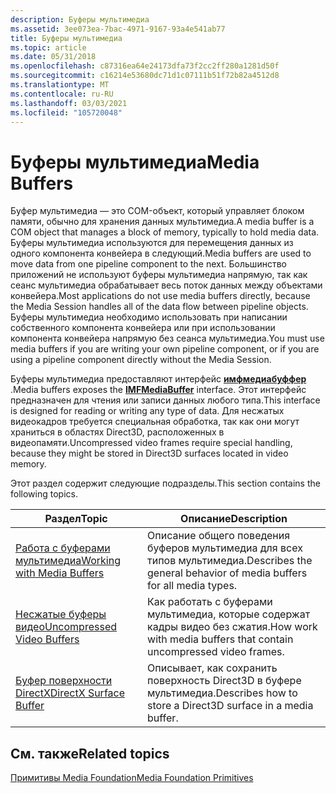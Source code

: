 ```yaml
---
description: Буферы мультимедиа
ms.assetid: 3ee073ea-7bac-4971-9167-93a4e541ab77
title: Буферы мультимедиа
ms.topic: article
ms.date: 05/31/2018
ms.openlocfilehash: c87316ea64e24173dfa73f2cc2ff280a1281d50f
ms.sourcegitcommit: c16214e53680dc71d1c07111b51f72b82a4512d8
ms.translationtype: MT
ms.contentlocale: ru-RU
ms.lasthandoff: 03/03/2021
ms.locfileid: "105720048"
---
```

# <a name="media-buffers"></a><span data-ttu-id="858d4-103">Буферы мультимедиа</span><span class="sxs-lookup"><span data-stu-id="858d4-103">Media Buffers</span></span>

<span data-ttu-id="858d4-104">Буфер мультимедиа — это COM-объект, который управляет блоком памяти, обычно для хранения данных мультимедиа.</span><span class="sxs-lookup"><span data-stu-id="858d4-104">A media buffer is a COM object that manages a block of memory, typically to hold media data.</span></span> <span data-ttu-id="858d4-105">Буферы мультимедиа используются для перемещения данных из одного компонента конвейера в следующий.</span><span class="sxs-lookup"><span data-stu-id="858d4-105">Media buffers are used to move data from one pipeline component to the next.</span></span> <span data-ttu-id="858d4-106">Большинство приложений не используют буферы мультимедиа напрямую, так как сеанс мультимедиа обрабатывает весь поток данных между объектами конвейера.</span><span class="sxs-lookup"><span data-stu-id="858d4-106">Most applications do not use media buffers directly, because the Media Session handles all of the data flow between pipeline objects.</span></span> <span data-ttu-id="858d4-107">Буферы мультимедиа необходимо использовать при написании собственного компонента конвейера или при использовании компонента конвейера напрямую без сеанса мультимедиа.</span><span class="sxs-lookup"><span data-stu-id="858d4-107">You must use media buffers if you are writing your own pipeline component, or if you are using a pipeline component directly without the Media Session.</span></span>

<span data-ttu-id="858d4-108">Буферы мультимедиа предоставляют интерфейс [**имфмедиабуффер**](/windows/desktop/api/mfobjects/nn-mfobjects-imfmediabuffer) .</span><span class="sxs-lookup"><span data-stu-id="858d4-108">Media buffers exposes the [**IMFMediaBuffer**](/windows/desktop/api/mfobjects/nn-mfobjects-imfmediabuffer) interface.</span></span> <span data-ttu-id="858d4-109">Этот интерфейс предназначен для чтения или записи данных любого типа.</span><span class="sxs-lookup"><span data-stu-id="858d4-109">This interface is designed for reading or writing any type of data.</span></span> <span data-ttu-id="858d4-110">Для несжатых видеокадров требуется специальная обработка, так как они могут храниться в областях Direct3D, расположенных в видеопамяти.</span><span class="sxs-lookup"><span data-stu-id="858d4-110">Uncompressed video frames require special handling, because they might be stored in Direct3D surfaces located in video memory.</span></span>

<span data-ttu-id="858d4-111">Этот раздел содержит следующие подразделы.</span><span class="sxs-lookup"><span data-stu-id="858d4-111">This section contains the following topics.</span></span>



| <span data-ttu-id="858d4-112">Раздел</span><span class="sxs-lookup"><span data-stu-id="858d4-112">Topic</span></span>                                                        | <span data-ttu-id="858d4-113">Описание</span><span class="sxs-lookup"><span data-stu-id="858d4-113">Description</span></span>                                                          |
|--------------------------------------------------------------|----------------------------------------------------------------------|
| [<span data-ttu-id="858d4-114">Работа с буферами мультимедиа</span><span class="sxs-lookup"><span data-stu-id="858d4-114">Working with Media Buffers</span></span>](working-with-media-buffers.md) | <span data-ttu-id="858d4-115">Описание общего поведения буферов мультимедиа для всех типов мультимедиа.</span><span class="sxs-lookup"><span data-stu-id="858d4-115">Describes the general behavior of media buffers for all media types.</span></span> |
| [<span data-ttu-id="858d4-116">Несжатые буферы видео</span><span class="sxs-lookup"><span data-stu-id="858d4-116">Uncompressed Video Buffers</span></span>](uncompressed-video-buffers.md) | <span data-ttu-id="858d4-117">Как работать с буферами мультимедиа, которые содержат кадры видео без сжатия.</span><span class="sxs-lookup"><span data-stu-id="858d4-117">How work with media buffers that contain uncompressed video frames.</span></span>  |
| [<span data-ttu-id="858d4-118">Буфер поверхности DirectX</span><span class="sxs-lookup"><span data-stu-id="858d4-118">DirectX Surface Buffer</span></span>](directx-surface-buffer.md)         | <span data-ttu-id="858d4-119">Описывает, как сохранить поверхность Direct3D в буфере мультимедиа.</span><span class="sxs-lookup"><span data-stu-id="858d4-119">Describes how to store a Direct3D surface in a media buffer.</span></span>         |



 

## <a name="related-topics"></a><span data-ttu-id="858d4-120">См. также</span><span class="sxs-lookup"><span data-stu-id="858d4-120">Related topics</span></span>

<dl> <dt>

[<span data-ttu-id="858d4-121">Примитивы Media Foundation</span><span class="sxs-lookup"><span data-stu-id="858d4-121">Media Foundation Primitives</span></span>](media-foundation-primitives.md)
</dt> </dl>

 

 



